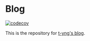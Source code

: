 # Blog

[![codecov](https://codecov.io/gh/t-yng/blog/branch/main/graph/badge.svg?token=G7RKA76GAH)](https://codecov.io/gh/t-yng/blog)

This is the repository for [t-yng's blog](https://t-yng.jp).
